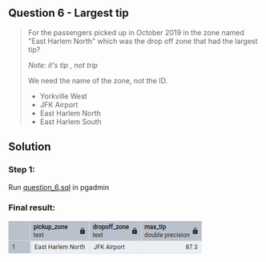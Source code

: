 ## Question 6 - Largest tip

>For the passengers picked up in October 2019 in the zone named "East Harlem North" which was the drop off zone that had the largest tip?
>
>_Note: it's tip , not trip_
>
>We need the name of the zone, not the ID.
>
>* Yorkville West
>* JFK Airport
>* East Harlem North
>* East Harlem South

## Solution

### Step 1:
Run [question_6.sql](question_6.sql) in pgadmin

### Final result:
![Result](question_6.png)